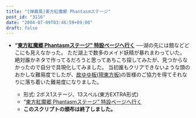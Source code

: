 ```yaml
---
title: "[弾幕風]東方紅魔郷 Phantasmステージ"
post_id: "3116"
date: "2004-07-09T03:46:59+09:00"
draft: false
---
```



* **“[東方紅魔郷 Phantasmステージ” 特設ページへ行く](/tag/touhou-eosd-phantasm)**
──湖の先には館などどこにも見えなかった。 ただ湖上で数多のメイド妖精が暴れまわっていた。 絶対誰かネタで作ってるだろうと思ってあちこち探してみたが、見つからなかったので自分で具現化してみました。 当初誰もクリアできないような頭のおかしな難易度でしたが、[故ゆゆ板(現東方板)](http://jbbs.livedoor.jp/computer/6306/)の皆様のご協力を得てそれなりに落ち着いた難易度になりました。

  * 形式: 2ボス1ステージ、13スペル(東方EXTRA形式)
  * “[東方紅魔郷 Phantasmステージ” 特設ページへ行く](/tag/touhou-eosd-phantasm)
  * **このスクリプトの頒布は終了しました。**
